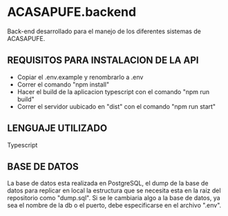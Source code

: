# ACASAPUFE.backend
Back-end desarrollado para el manejo de los diferentes sistemas de ACASAPUFE.

## REQUISITOS PARA INSTALACION DE LA API
- Copiar el .env.example y renombrarlo a .env
- Correr el comando "npm install"
- Hacer el build de la aplicacion typescript con el comando "npm run build"
- Correr el servidor uubicado en "dist" con el comando "npm run start"

## LENGUAJE UTILIZADO
Typescript

## BASE DE DATOS
La base de datos esta realizada en PostgreSQL, el dump de la base de datos para replicar en local la estructura que se necesita esta en la raiz del repositorio como "dump.sql".
Si se le cambiaria algo a la base de datos, ya sea el nombre de la db o el puerto, debe especificarse en el archivo ".env".

